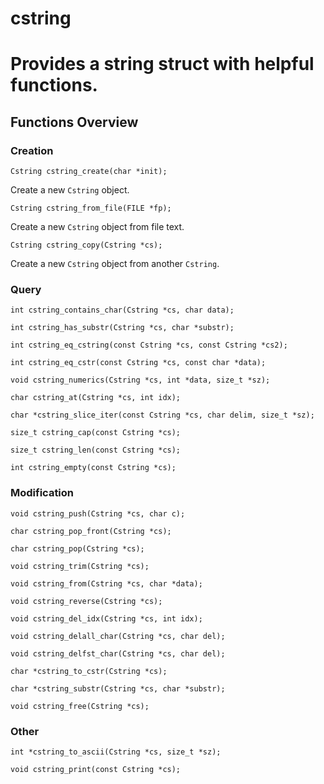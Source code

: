 # cstring
# Provides a string struct with helpful functions.
## Functions Overview

### Creation
`Cstring cstring_create(char *init);`

Create a new `Cstring` object.

`Cstring cstring_from_file(FILE *fp);`

Create a new `Cstring` object from file text.

`Cstring cstring_copy(Cstring *cs);`

Create a new `Cstring` object from another `Cstring`.

### Query

`int cstring_contains_char(Cstring *cs, char data);`

`int cstring_has_substr(Cstring *cs, char *substr);`

`int cstring_eq_cstring(const Cstring *cs, const Cstring *cs2);`

`int cstring_eq_cstr(const Cstring *cs, const char *data);`

`void cstring_numerics(Cstring *cs, int *data, size_t *sz);`

`char cstring_at(Cstring *cs, int idx);`

`char *cstring_slice_iter(const Cstring *cs, char delim, size_t *sz);`

`size_t cstring_cap(const Cstring *cs);`

`size_t cstring_len(const Cstring *cs);`

`int cstring_empty(const Cstring *cs);`

### Modification

`void cstring_push(Cstring *cs, char c);`

`char cstring_pop_front(Cstring *cs);`

`char cstring_pop(Cstring *cs);`

`void cstring_trim(Cstring *cs);`

`void cstring_from(Cstring *cs, char *data);`

`void cstring_reverse(Cstring *cs);`

`void cstring_del_idx(Cstring *cs, int idx);`

`void cstring_delall_char(Cstring *cs, char del);`

`void cstring_delfst_char(Cstring *cs, char del);`

`char *cstring_to_cstr(Cstring *cs);`

`char *cstring_substr(Cstring *cs, char *substr);`

`void cstring_free(Cstring *cs);`

### Other

`int *cstring_to_ascii(Cstring *cs, size_t *sz);`

`void cstring_print(const Cstring *cs);`
